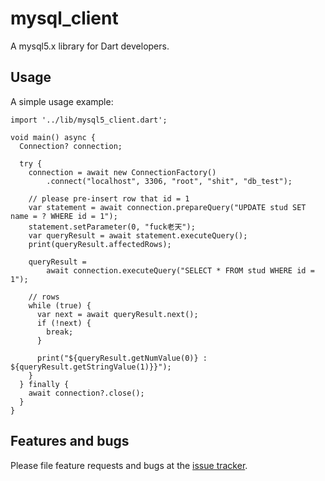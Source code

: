# mysql_client

A mysql5.x library for Dart developers.

## Usage

A simple usage example:

    import '../lib/mysql5_client.dart';

    void main() async {
      Connection? connection;

      try {
        connection = await new ConnectionFactory()
            .connect("localhost", 3306, "root", "shit", "db_test");

        // please pre-insert row that id = 1
        var statement = await connection.prepareQuery("UPDATE stud SET name = ? WHERE id = 1");
        statement.setParameter(0, "fuck老天");
        var queryResult = await statement.executeQuery();
        print(queryResult.affectedRows);

        queryResult =
            await connection.executeQuery("SELECT * FROM stud WHERE id = 1");

        // rows
        while (true) {
          var next = await queryResult.next();
          if (!next) {
            break;
          }

          print("${queryResult.getNumValue(0)} : ${queryResult.getStringValue(1)}}");
        }
      } finally {
        await connection?.close();
      }
    }

## Features and bugs

Please file feature requests and bugs at the [issue tracker][tracker].

[tracker]: https://github.com/Silentdoer/mysql5_client